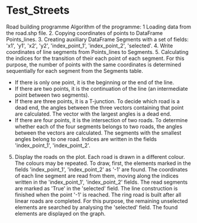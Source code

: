 # Test_Streets
Road building programme
Algorithm of the programme:
1 Loading data from the road.shp file.
2. Copying coordinates of points to DataFrame Points_lines.
3. Creating auxiliary DataFrame Segments with a set of fields: 'x1', 'y1', 'x2', 'y2', 'index_point_1', 'index_point_2', 'selected'.
4. Write coordinates of line segments from Points_lines to Segments.
5. Calculating the indices for the transition of their each point of each segment. 
For this purpose, the number of points with the same coordinates is determined sequentially for each segment from the Segments table. 
  - If there is only one point, it is the beginning or the end of the line.
  - If there are two points, it is the continuation of the line (an intermediate point between two segments).
  - If there are three points, it is a T-junction. To decide which road is a dead end, the angles between the three vectors containing that point are calculated. 
    The vector with the largest angles is a dead end.
  - If there are four points, it is the intersection of two roads. To determine whether each of the four segments belongs to two roads, the angles between the           vectors are calculated. The segments with the smallest angles belong to one road.
Indices are written in the fields 'index_point_1', 'index_point_2'.
5. Display the roads on the plot. Each road is drawn in a different colour. The colours may be repeated. 
To draw, first, the elements marked in the fields 'index_point_1', 'index_point_2' as '-1' are found. 
The coordinates of each line segment are read from them, moving along the indices written in the 'index_point_1', 'index_point_2' fields. The read segments are marked as 'True' in the 'selected' field. The line construction is finished when the point '-1' is reached.
The ring road is built after all linear roads are completed. For this purpose, the remaining unselected elements are searched by analysing the 'selected' field.
The found elements are displayed on the graph.


